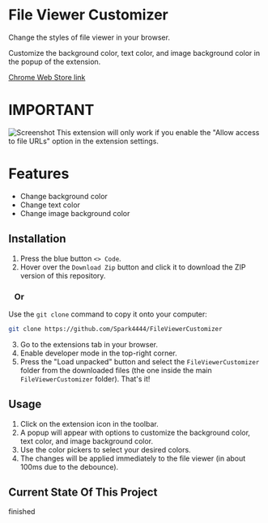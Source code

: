# File Viewer Customizer
Change the styles of file viewer in your browser.

Customize the background color, text color, and image background color in the popup of the extension.

[Chrome Web Store link](https://chromewebstore.google.com/detail/file-viewer-customizer/nkmlfminoimdghckhoonfihonkegakgj)

# IMPORTANT
![Screenshot](FileViewerCustomizer/img/notice.png)
This extension will only work if you enable the "Allow access to file URLs" option in the extension settings.

# Features
- Change background color
- Change text color
- Change image background color

## Installation

1. Press the blue button `<> Code`.
2. Hover over the `Download Zip` button and click it to download the ZIP version of this repository.

### &nbsp;&nbsp;&nbsp;Or

Use the `git clone` command to copy it onto your computer:
```bash
git clone https://github.com/Spark4444/FileViewerCustomizer
```
3. Go to the extensions tab in your browser.
4. Enable developer mode in the top-right corner.
5. Press the "Load unpacked" button and select the `FileViewerCustomizer` folder from the downloaded files (the one inside the main `FileViewerCustomizer` folder). That's it!

## Usage

1. Click on the extension icon in the toolbar.
2. A popup will appear with options to customize the background color, text color, and image background color.
3. Use the color pickers to select your desired colors.
4. The changes will be applied immediately to the file viewer (in about 100ms due to the debounce).

## Current State Of This Project
finished
